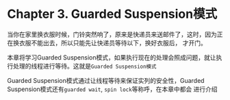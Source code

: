 # Chapter 3. Guarded Suspension模式
当你在家里换衣服时候，门铃突然响了，原来是快递员来送邮件了，这时，因为正在换衣服不能出去，所以只能先让快递员等待以下，换好衣服后，
才开门。

本章将学习Guarded Suspension模式，如果执行现在的处理会照成问题，就让执行处理的线程进行等待。这就是`Guarded Suspension模式`

Guarded Suspension模式通过让线程等待来保证实列的安全性，Guarded Suspension模式还有`guarded wait`, `spin lock`等称呼，在本章中都会
进行介绍